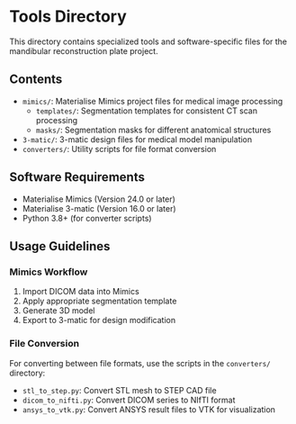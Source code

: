 # Tools Directory

This directory contains specialized tools and software-specific files for the mandibular reconstruction plate project.

## Contents

- `mimics/`: Materialise Mimics project files for medical image processing
  - `templates/`: Segmentation templates for consistent CT scan processing
  - `masks/`: Segmentation masks for different anatomical structures
- `3-matic/`: 3-matic design files for medical model manipulation
- `converters/`: Utility scripts for file format conversion

## Software Requirements

- Materialise Mimics (Version 24.0 or later)
- Materialise 3-matic (Version 16.0 or later)
- Python 3.8+ (for converter scripts)

## Usage Guidelines

### Mimics Workflow

1. Import DICOM data into Mimics
2. Apply appropriate segmentation template
3. Generate 3D model
4. Export to 3-matic for design modification

### File Conversion

For converting between file formats, use the scripts in the `converters/` directory:
- `stl_to_step.py`: Convert STL mesh to STEP CAD file
- `dicom_to_nifti.py`: Convert DICOM series to NIfTI format
- `ansys_to_vtk.py`: Convert ANSYS result files to VTK for visualization 